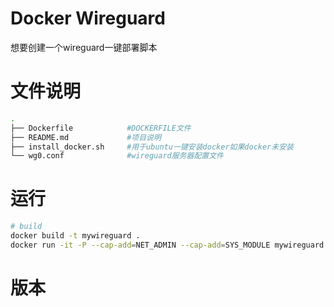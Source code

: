 # Docker Wireguard
想要创建一个wireguard一键部署脚本

# 文件说明
```bash
.
├── Dockerfile            #DOCKERFILE文件
├── README.md             #项目说明
├── install_docker.sh     #用于ubuntu一键安装docker如果docker未安装
└── wg0.conf              #wireguard服务器配置文件

```
# 运行
```bash
# build
docker build -t mywireguard .
docker run -it -P --cap-add=NET_ADMIN --cap-add=SYS_MODULE mywireguard
```

# 版本